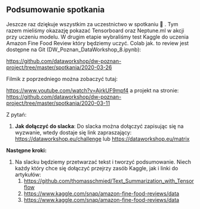 ## Podsumowanie spotkania

Jeszcze raz dziękuje wszystkim za uczestnictwo w spotkaniu 🙂 . Tym razem mieliśmy okazazję pokazać Tensorboard oraz Neptune.ml w akcji przy uczeniu modelu. W drugim etapie wybraliśmy test Kaggle do uczenia Amazon Fine Food Review który będziemy uczyć. Colab jak. to review jest dostępne na Git (DW_Poznan_DataWorkshop_8.ipynb): 

https://github.com/dataworkshop/dw-poznan-project/tree/master/spotkania/2020-03-26

Filmik z poprzedniego można zobaczyć tutaj: 

https://www.youtube.com/watch?v=AjrkUF9mpf4 a projekt na stronie: 
https://github.com/dataworkshop/dw-poznan-project/tree/master/spotkania/2020-03-11

Z pytań:

1. **Jak dołączyć do slacka**: Do slacka można dołączyć zapisując się na wyzwanie, wtedy dostaje się link zapraszający: 
   https://dataworkshop.eu/challenge lub https://dataworkshop.eu/matrix

**Następne kroki:**

1. Na slacku będziemy przetwarzać tekst i tworzyć podsumowanie. Niech każdy który chce się dołączyć przejrzy zasób Kaggle, jak i linki do artykułów:
   1. https://github.com/thomasschmied/Text_Summarization_with_Tensorflow
   2. https://www.kaggle.com/snap/amazon-fine-food-reviews/data
   3. https://www.kaggle.com/snap/amazon-fine-food-reviews/data

